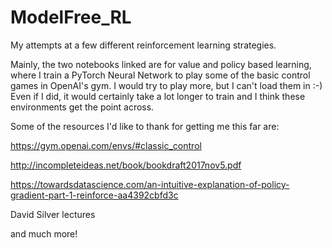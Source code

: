 # ModelFree_RL


My  attempts at a few different reinforcement learning strategies. 


Mainly, the two notebooks linked are for value and policy based learning, where I train a PyTorch Neural Network to play some of the basic control games in OpenAI's gym. I would try to play more, but I can't load them in :-) Even if I did, it would certainly take a lot longer to train and I think these environments get the point across. 


Some of the resources I'd like to thank for getting me this far are:

https://gym.openai.com/envs/#classic_control

http://incompleteideas.net/book/bookdraft2017nov5.pdf

https://towardsdatascience.com/an-intuitive-explanation-of-policy-gradient-part-1-reinforce-aa4392cbfd3c

David Silver lectures

and much more!



